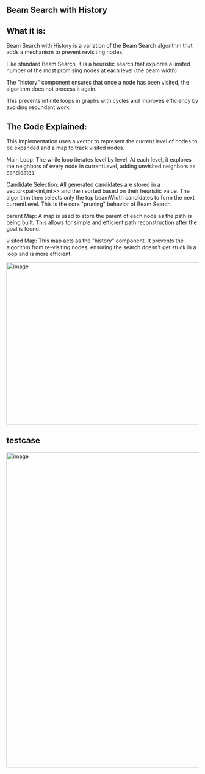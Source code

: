 Beam Search with History
-

What it is:
-

Beam Search with History is a variation of the Beam Search algorithm that adds a mechanism to prevent revisiting nodes. 

Like standard Beam Search, it is a heuristic search that explores a limited number of the most promising nodes at each level (the beam width). 

The "history" component ensures that once a node has been visited, the algorithm does not process it again. 

This prevents infinite loops in graphs with cycles and improves efficiency by avoiding redundant work.

The Code Explained:
-

This implementation uses a vector to represent the current level of nodes to be expanded and a map to track visited nodes.


Main Loop: The while loop iterates level by level. At each level, it explores the neighbors of every node in currentLevel, adding unvisited neighbors as candidates.


Candidate Selection: All generated candidates are stored in a vector<pair<int,int>> and then sorted based on their heuristic value. The algorithm then selects only the top beamWidth candidates to form the next currentLevel. This is the core "pruning" behavior of Beam Search.


parent Map: A map is used to store the parent of each node as the path is being built. This allows for simple and efficient path reconstruction after the goal is found.


visited Map: This map acts as the "history" component. It prevents the algorithm from re-visiting nodes, ensuring the search doesn't get stuck in a loop and is more efficient.


<img width="1208" height="424" alt="image" src="https://github.com/user-attachments/assets/476293e4-0a39-48a7-a891-acde6b9ecc37" />

testcase
-

<img width="528" height="824" alt="image" src="https://github.com/user-attachments/assets/fb508807-46fe-40af-a47c-9bb4b2972e6c" />
